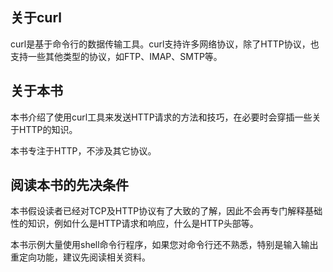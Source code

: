 ## 关于curl

curl是基于命令行的数据传输工具。curl支持许多网络协议，除了HTTP协议，也支持一些其他类型的协议，如FTP、IMAP、SMTP等。


## 关于本书

本书介绍了使用curl工具来发送HTTP请求的方法和技巧，在必要时会穿插一些关于HTTP的知识。

本书专注于HTTP，不涉及其它协议。

## 阅读本书的先决条件

本书假设读者已经对TCP及HTTP协议有了大致的了解，因此不会再专门解释基础性的知识，例如什么是HTTP请求和响应，什么是HTTP头部等。

本书示例大量使用shell命令行程序，如果您对命令行还不熟悉，特别是输入输出重定向功能，建议先阅读相关资料。
